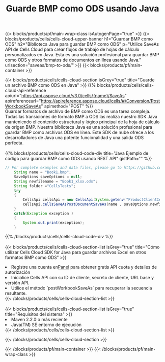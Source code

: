 ﻿---
title:  Guarde BMP como ODS usando Java
description:  Utilizando Aspose.Cells Cloud SDK for Java para guardar el archivo de formato BMP como archivo de formato ODS.
---
{{< blocks/products/pf/main-wrap-class isAutogenPage="true" >}}
{{< blocks/products/cells/cells-cloud-upper-banner h1="Guardar BMP como ODS" h2="Biblioteca Java para guardar BMP como ODS" p="Utilice SaveAs API de Cells Cloud para crear flujos de trabajo de hojas de cálculo personalizados en Java. Esta es una solución profesional para guardar BMP como ODS y otros formatos de documentos en línea usando Java." urlsection="saveas/bmp-to-ods/" >}}
{{< blocks/products/pf/main-container >}}

{{< blocks/products/cells/cells-cloud-section isGrey="true" title="Guarde un archivo BMP como ODS en Java" >}}
{{% blocks/products/cells/cells-cloud-api-reference apiurl="https://api.aspose.cloud/v3.0/cells/{name}/SaveAs" apireferenceurl="https://apireference.aspose.cloud/cells/#/Conversion/PostWorkbookSaveAs" apimethod="POST" %}}
<br/>
Guardar formatos de archivo de BMP como ODS es una tarea compleja. Todas las transiciones de formato BMP a ODS las realiza nuestro SDK Java manteniendo el contenido estructural y lógico principal de la hoja de cálculo de origen BMP. Nuestra biblioteca Java es una solución profesional para guardar BMP como archivos ODS en línea. Este SDK de nube ofrece a los desarrolladores de Java una potente funcionalidad y una salida ODS perfecta.
<br/>
<br/>
{{% blocks/products/cells/cells-cloud-code-div title="Java Ejemplo de código para guardar BMP como ODS usando REST API" gistPath="" %}}
  
```java
// For complete examples and data files, please go to https://github.com/aspose-cells-cloud/aspose-cells-cloud-java/
    String name = "Book1.bmp";
    SaveOptions saveOptions = null;
    String newfilename = "Book1_xlsx.ods";
    String folder ="CellsTests";
    try 
    {
        CellsApi cellsApi = new CellsApi(System.getenv("ProductClientId"), System.getenv("ProductClientSecret"));
        cellsApi.cellsSaveAsPostDocumentSaveAs(name , saveOptions,newfilename,false,false,folder,null,null,null,true);                       
    }
    catch(Exception exception )
    {
        System.out.print(exception);
    }
```
  
{{% /blocks/products/cells/cells-cloud-code-div %}}
<br/>
<br/>
{{< blocks/products/cells/cells-cloud-section-list isGrey="true" title="Cómo utilizar Cells Cloud SDK for Java para guardar archivos Excel en otros formatos BMP como ODS" >}}
<li> Registre una cuenta en<a href="https://dashboard.aspose.cloud/">Panel</a> para obtener gratis API cuota y detalles de autorización</li>
<li>Inicialice Cells API con su ID de cliente, secreto de cliente, URL base y versión API.</li>
<li>Utilice el método `postWorkbookSaveAs` para recuperar la secuencia resultante.</li>
{{< /blocks/products/cells/cells-cloud-section-list >}}
<br/>
<br/>
{{< blocks/products/cells/cells-cloud-section-list isGrey="true" title="Requisitos del sistema" >}}
<li>Maven 2.2.0 o más reciente</li>
<li>Java(TM) SE entorno de ejecución</li>
{{< /blocks/products/cells/cells-cloud-section-list >}}

{{< /blocks/products/cells/cells-cloud-section >}}

{{< /blocks/products/pf/main-container >}}
{{< /blocks/products/pf/main-wrap-class >}}
